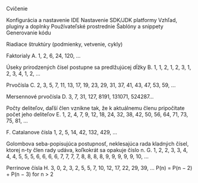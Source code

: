 Cvičenie

Konfigurácia a nastavenie IDE
Nastavenie SDK/JDK platformy
Vzhľad, pluginy a doplnky
Používateľské prostrednie
Šablóny a snippety
Generovanie kódu

Riadiace štruktúry (podmienky, vetvenie, cykly)

Faktorialy
A. 1, 2, 6, 24, 120, ...

Úseky prirodzených čísel postupne sa predlžujúcej dĺžky
B. 1, 1, 2, 1, 2, 3, 1, 2, 3, 4, 1, 2, ...

Prvočísla
C. 2, 3, 5, 7, 11, 13, 17, 19, 23, 29, 31, 37, 41, 43, 47, 53, 59, ...

Mersennové prvočísla
D. 3, 7, 31, 127, 8191, 131071, 524287...

Počty deliteľov, daľší člen vznikne tak, že k aktuálnemu členu pripočítate počet jeho deliteľov
E. 1, 2, 4, 7, 9, 12, 18, 24, 32, 38, 42, 50, 56, 64, 71, 73, 75, 81, ...

F. Catalanove čísla
1, 2, 5, 14, 42, 132, 429, ...

Golombova seba-popisujúca postupnosť, neklesajúca rada kladných čísel, ktorej n-ty člen rady udáva, koľkokrát sa opakuje číslo n.
G. 1, 2, 2, 3, 3, 4, 4, 4, 5, 5, 5, 6, 6, 6, 6, 7, 7, 7, 7, 8, 8, 8, 8, 9, 9, 9, 9, 9, 10, ...

Perrinove čísla
H. 3, 0, 2, 3, 2, 5, 5, 7, 10, 12, 17, 22, 29, 39, ...
P(n) = P(n − 2) + P(n − 3) for n > 2